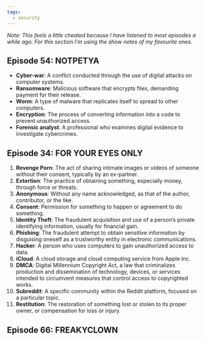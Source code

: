 ```yaml
---
tags:
  - security
---
```

_Note: This feels a little cheated because I have listened to most episodes a while ago. For this section I'm using the show notes of my favourite ones._

## Episode 54: NOTPETYA

- **Cyber-war**: A conflict conducted through the use of digital attacks on computer systems.
- **Ransomware**: Malicious software that encrypts files, demanding payment for their release.
- **Worm**: A type of malware that replicates itself to spread to other computers.
- **Encryption**: The process of converting information into a code to prevent unauthorized access.
- **Forensic analyst**: A professional who examines digital evidence to investigate cybercrimes.

## Episode 34: FOR YOUR EYES ONLY

1. **Revenge Porn**: The act of sharing intimate images or videos of someone without their consent, typically by an ex-partner.
2. **Extortion**: The practice of obtaining something, especially money, through force or threats.
3. **Anonymous**: Without any name acknowledged, as that of the author, contributor, or the like.
4. **Consent**: Permission for something to happen or agreement to do something.
5. **Identity Theft**: The fraudulent acquisition and use of a person’s private identifying information, usually for financial gain.
6. **Phishing**: The fraudulent attempt to obtain sensitive information by disguising oneself as a trustworthy entity in electronic communications.
7. **Hacker**: A person who uses computers to gain unauthorized access to data.
8. **iCloud**: A cloud storage and cloud computing service from Apple Inc.
9. **DMCA**: Digital Millennium Copyright Act, a law that criminalizes production and dissemination of technology, devices, or services intended to circumvent measures that control access to copyrighted works.
10. **Subreddit**: A specific community within the Reddit platform, focused on a particular topic.
11. **Restitution**: The restoration of something lost or stolen to its proper owner, or compensation for loss or injury.

## Episode 66: FREAKYCLOWN

